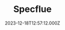 ---
date: 2023-12-18T12:57:12.000Z
title: Specflue
latitude: 52.041146782602105
longitude: 0.7492804039038526
url: http://www.specflue.com
category: checkin
---